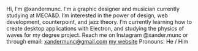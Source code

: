 Hi, I’m @xandermunc.
I'm a graphic designer and musician currently studying at MECA&D.
I’m interested in the power of design, web development, counterpoint, and jazz theory. 
I’m currently learning how to create desktop applications with Electron, and studying the physics of waves for my degree project.
Reach me on Instagram @xander.munc or through email: xandermunc@gmail.com
[my website](https://xandermunc.art/)
Pronouns: He / Him

